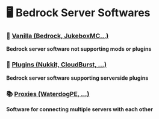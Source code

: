 # 🖥 Bedrock Server Softwares

### 📗 [Vanilla (Bedrock, JukeboxMC...)](/bedrock/VANILLA.md)
**Bedrock server software not supporting mods or plugins**
### 📘 [Plugins (Nukkit, CloudBurst, ...)](/bedrock/PLUGINS.md)
**Bedrock server software supporting serverside plugins**

### 📚 [Proxies (WaterdogPE, ...)](/bedrock/PROXIES.md)
**Software for connecting multiple servers with each other**
